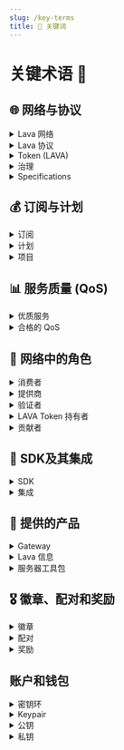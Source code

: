 ```yaml
---
slug: /key-terms
title: 📝 关键词
---
```


# 关键术语 📝

## 🌐 网络与协议

<details>
  <summary>Lava 网络</summary> 
  一个由开源软件和协议驱动的区块链数据市场，旨在实现模块化的点对点数据可访问性和可用性。
</details>

<details>
  <summary>Lava 协议</summary> 
  Lava功能在代码中的实际实现，涵盖链上和链下。
</details>

<details>
  <summary>Token (LAVA)</summary> 
  LAVA 是 Lava 网络的本地数字资产，是其经济模型的核心。在网络中，它具有多种用途，包括用作支付交易所需的燃料费、作为治理代币，允许持有者参与网络决策，以及作为奖励分发给验证者、提供商和贡献者。
</details>

<details>
  <summary>治理</summary> 
  Lava 网络中的去中心化决策过程，其中代币持有者对关键方面拥有控制权。
</details>

<details>
  <summary>Specifications</summary>
  Lava 多链和多 API 支持的模块化蓝图，定义了链和方法的需求、成本和验证。Specs是支持 Lava API 的最小模块。
</details>

## 💰 订阅与计划

<details>
  <summary>订阅</summary> 
  消费者为访问 Lava 网络服务所作的承诺，其中包括定价、资源分配和使用规则。
</details>

<details>
  <summary>计划</summary> 
  定义消费者可以购买的各种订阅方案的框架，包括定价和资源限制。
</details>

<details>
  <summary>项目</summary> 
  订阅中的不同配置环境，允许消费者自定义特定用例的服务供应和管理。
</details>


## 📊 服务质量 (QoS)

<details>
<summary>优质服务</summary> 
  一套旨在确保为消费者提供高质量服务（QoS）的衡量标准，可对提供商的性能进行监控和定制。
</details>

<details>
  <summary>合格的 QoS</summary> 
  一个简化的二进制指标，表示中继站是否符合最低可用性标准，影响报酬和惩罚。
</details>

## 👥 网络中的角色

<details>
  <summary>消费者</summary> 
  购买订阅计划以访问通过 Lava 协议提供的区块链数据和服务的个人。
</details>

<details>
  <summary>提供商</summary> 
  质押代币以向消费者提供服务的实体，在维护数据完整性方面发挥着关键作用。
</details>

<details>
  <summary>验证者</summary> 
  网络参与者通过质押代币来保护网络，创建区块，执行交易，并对重要事项进行投票。
</details>

<details>
  <summary>LAVA Token 持有者</summary> 
  持有LAVA代币的个人，可以选择委托代币，参与治理，并可能获得奖励。
</details>

<details>
  <summary>贡献者</summary> 
  创建和维护RPC和API规范和软件的网络成员，同时通过奖金和贡献参与社区。
</details>

## 🔌 SDK及其集成

<details>
  <summary>SDK</summary> 
  一个JavaScript/TypeScript包，简化了向提供商发送数据中继的过程，提供了与各种开发环境的兼容性。
</details>

<details>
  <summary>集成</summary> 
  SDK与CosmJS、Web3JS、EthersJS和viem等知名库的兼容性，使开发人员更容易与Lava网络交互。
</details>

## 🏅 提供的产品

 <details>
  <summary>Gateway</summary> 
  一种管理系统，使消费者能够购买订阅、创建项目和管理策略，无需运行节点。
</details>

<details>
  <summary>Lava 信息</summary> 
  这是一个网络应用程序，提供有关 Lava 协议的详细信息，包括中继数据、计算单元 (CU) 使用情况、提供商统计数据等。
</details>

<details>
  <summary>服务器工具包</summary>
</details>

## 🎖️ 徽章、配对和奖励

<details>
  <summary>徽章</summary> 
  终端用户从前端应用程序连接到 Lava 网络时，需要获得由 Dapp 所有者使用订阅私钥生成的发送中继的特殊权限。
</details>

<details>
  <summary>配对</summary> 
  一种基于时间的机制，可确保根据位置、偏好等各种因素将消费者连接到最合适的服务提供商。
</details>

<details>
  <summary>奖励</summary> 
  在 LAVA 代币中，这些代币激励人们诚实地参与 Lava 网络，分发给验证者、提供者和贡献者，以奖励他们的贡献和服务。
</details>

## 账户和钱包

<details>
<summary>密钥环</summary>
密钥环保存了与节点交互所使用的私钥/公钥对。例如，在运行区块链节点之前，需要设置验证器密钥，以便正确签署区块。私钥可以存储在不同的位置，称为“后端”，例如文件或操作系统自身的密钥存储中。<a href="https://docs.cosmos.network/main/run-node/keyring">(在此处了解更多)</a>
</details>

<details>
<summary>Keypair</summary>

Lava 网络中的密钥对由两个基本部分组成：公钥和私钥。这对加密密钥对确保账户安全和授权 Lava 生态系统内的交易至关重要。
</details>

<details>
<summary>公钥</summary>
公开密钥是公开共享的加密密钥，用于各种目的，包括加密数据、验证数字签名和在 Lava 网络内建立安全通信。它是密钥对的一半，另一半是私人密钥。公开密钥对于保护 Lava 资产、验证交易和确保数据完整性至关重要。

密钥示例: `lava@16g2y9l2zj5yrwcftd6lrwepnhjnl0f2gd70tjg`

</details>

<details>
<summary>私钥</summary>
在 Lava 网络中，私钥是一种高度机密的秘密加密密钥，它与相应的公钥组成一对密钥对。私钥用于解密数据、签署交易、访问 Lava 资产和敏感信息等关键任务。私钥应安全存储，切勿公开共享，因为它赋予了对加密资产和安全通信的完全控制权和所有权。

Example Key: (`64 character hexadecimal string`)
</details>
